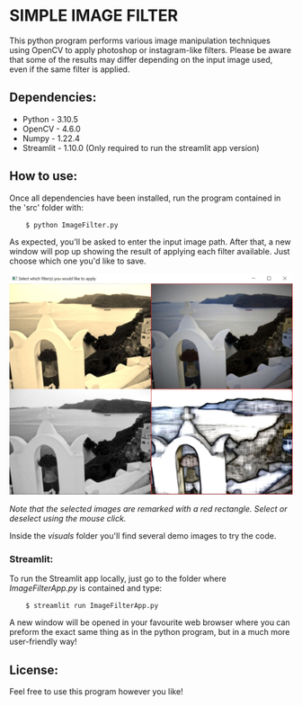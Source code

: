 # SIMPLE IMAGE FILTER
This python program performs various image manipulation techniques using OpenCV to apply photoshop or instagram-like filters.
Please be aware that some of the results may differ depending on the input image used, even if the same filter is applied.

## Dependencies:
* Python - 3.10.5
* OpenCV - 4.6.0
* Numpy - 1.22.4
* Streamlit - 1.10.0 (Only required to run the streamlit app version)

## How to use:
Once all dependencies have been installed, run the program contained in the 'src' folder with:

```console
    $ python ImageFilter.py
```
As expected, you'll be asked to enter the input image path.
After that, a new window will pop up showing the result of applying each filter available. Just choose which one you'd like to save.

![alt text](https://github.com/Josgonmar/Simple-image-filters/blob/master/visuals/interface.jpg?raw=false)

*Note that the selected images are remarked with a red rectangle. Select or deselect using the mouse click.*

Inside the *visuals* folder you'll find several demo images to try the code.

### Streamlit:
To run the Streamlit app locally, just go to the folder where *ImageFilterApp.py* is contained and type:

```console
    $ streamlit run ImageFilterApp.py
```
A new window will be opened in your favourite web browser where you can preform the exact same thing as in the python program, but in a much more user-friendly way!

## License:
Feel free to use this program however you like!
